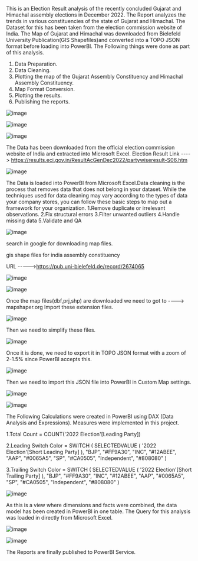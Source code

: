 This is an Election Result analysis of the recently concluded Gujarat and Himachal assembly elections in December 2022. The Report analyzes the trends in various constituencies of the state of Gujarat and Himachal. 
The Dataset for this has been taken from the election commission website of India. The Map of Gujarat and Himachal was downloaded from Bielefeld University Publication(GIS Shapefiles)and converted into a TOPO JSON format before loading into PowerBI.
The Following things were done as part of this analysis.

1. Data Preparation.
2. Data Cleaning.
3. Plotting the map of the Gujarat Assembly Constituency and Himachal Assembly Constituency.
4. Map Format Conversion.
5. Plotting the results.
6. Publishing the reports.


![image](https://user-images.githubusercontent.com/119685963/210132898-36d0b134-7779-4a2c-9d0f-2123a9575825.png)



![image](https://user-images.githubusercontent.com/119685963/210133333-b9b7c43d-c568-45cf-b002-f0f7ca2c08de.png)


![image](https://user-images.githubusercontent.com/119685963/210133679-803369b0-4fd0-4c6b-9f32-68ff2173b700.png)

The Data has been downloaded from the official election commission website of India and extracted into Microsoft Excel.
Election Result Link ----> https://results.eci.gov.in/ResultAcGenDec2022/partywiseresult-S06.htm 



![image](https://user-images.githubusercontent.com/119685963/210133729-8cceee96-991d-468f-b9c2-3a83157abb1e.png)

The Data is loaded into PowerBI from Microsoft Excel.Data cleaning is the process that removes data that does not belong in your dataset.
While the techniques used for data cleaning may vary according to the types of data your company stores, you can follow these basic steps to map out a framework for your organization.
1.Remove duplicate or irrelevant observations.
2.Fix structural errors
3.Filter unwanted outliers
4.Handle missing data
5.Validate and QA



![image](https://user-images.githubusercontent.com/119685963/210135587-654e07d7-14da-4a18-8b8c-d4feb6ba26ae.png)

search in google for downloading map files.

gis shape files for india  assembly constituency

URL ----->https://pub.uni-bielefeld.de/record/2674065


![image](https://user-images.githubusercontent.com/119685963/210135663-86157653-9809-4b4d-bc57-d4b13bedd496.png)



![image](https://user-images.githubusercontent.com/119685963/210135691-e938f5b8-7561-47f1-bb98-862f746916cb.png)


Once the map files(dbf,prj,shp) are downloaded we need to got to ----> mapshaper.org 
Import these extension files.

![image](https://user-images.githubusercontent.com/119685963/210135771-36c3800c-f0a6-4677-854c-96a755d5ec89.png)


Then we need to simplify these files.

![image](https://user-images.githubusercontent.com/119685963/210135786-7a7465de-322e-4fd8-97cf-25fc7270189d.png)


Once it is done, we need to export it in TOPO JSON format with a zoom of 2-1.5% since PowerBI accepts this.



![image](https://user-images.githubusercontent.com/119685963/210135822-48bbbf14-07ee-4f39-988a-9d5163aafdd9.png)



Then we need to import this JSON file into PowerBI in Custom Map settings.

![image](https://user-images.githubusercontent.com/119685963/210136151-b6a27327-5fd9-4303-988c-949ff2b975df.png)



![image](https://user-images.githubusercontent.com/119685963/210135878-0d167fa3-6699-4eb2-84e5-6da85f44a98e.png)

The Following Calculations were created in PowerBI using DAX (Data Analysis and Expressions). Measures were implemented in this project.

1.Total Count = COUNT('2022 Election'[Leading Party])

2.Leading Switch Color =
SWITCH (
    SELECTEDVALUE ( '2022 Election'[Short Leading Party] ),
    "BJP", "#FF9A30",
    "INC", "#12ABEE",
    "AAP", "#0065A5",
    "SP", "#CA0505",
    "Independent", "#808080"
)

3.Trailing Switch Color = 
SWITCH (
    SELECTEDVALUE ( '2022 Election'[Short Trailing Party] ),
    "BJP", "#FF9A30",
    "INC", "#12ABEE",
    "AAP", "#0065A5",
    "SP", "#CA0505",
    "Independent", "#808080"
)

![image](https://user-images.githubusercontent.com/119685963/210135985-21994b72-14b2-40ca-ba9c-cd574feef9ef.png)


As this is a view where dimensions and facts were combined, the data model has been created in PowerBI in one table. The Query for this analysis was loaded in directly from Microsoft Excel.

![image](https://user-images.githubusercontent.com/119685963/210136013-e560f63d-fa89-422a-a4c2-6b470c224cff.png)


![image](https://user-images.githubusercontent.com/119685963/210136063-61344c67-4400-4cd7-a1ab-4780a414ba9d.png)


The Reports are finally published to PowerBI Service.






